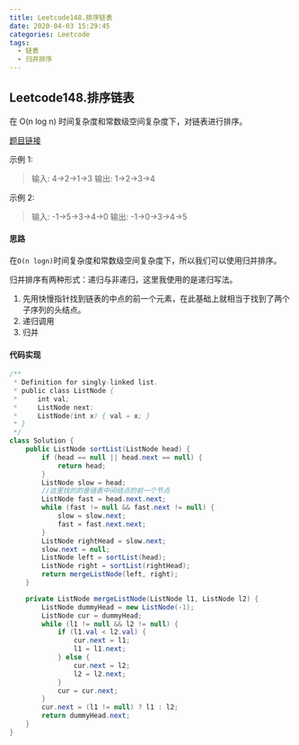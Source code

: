 ```yaml
---
title: Leetcode148.排序链表
date: 2020-04-03 15:29:45
categories: Leetcode
tags:
  - 链表
  - 归并排序
---
```


## Leetcode148.排序链表

在 O(n log n) 时间复杂度和常数级空间复杂度下，对链表进行排序。

[题目链接](https://leetcode-cn.com/problems/sort-list)

<!--more-->

示例 1:

>输入: 4->2->1->3
>输出: 1->2->3->4

示例 2:

>输入: -1->5->3->4->0
>输出: -1->0->3->4->5

#### 思路

在`O(n logn)`时间复杂度和常数级空间复杂度下，所以我们可以使用归并排序。

归并排序有两种形式：递归与非递归，这里我使用的是递归写法。

1. 先用快慢指针找到链表的中点的前一个元素，在此基础上就相当于找到了两个子序列的头结点。
2. 递归调用
3. 归并



#### 代码实现

```java
/**
 * Definition for singly-linked list.
 * public class ListNode {
 *     int val;
 *     ListNode next;
 *     ListNode(int x) { val = x; }
 * }
 */
class Solution {
    public ListNode sortList(ListNode head) {
        if (head == null || head.next == null) {
            return head;
        }
        ListNode slow = head;
        //这里找的的是链表中间结点的前一个节点
        ListNode fast = head.next.next;
        while (fast != null && fast.next != null) {
            slow = slow.next;
            fast = fast.next.next;
        }
        ListNode rightHead = slow.next;
        slow.next = null;
        ListNode left = sortList(head);
        ListNode right = sortList(rightHead);
        return mergeListNode(left, right);
    }

    private ListNode mergeListNode(ListNode l1, ListNode l2) {
        ListNode dummyHead = new ListNode(-1);
        ListNode cur = dummyHead;
        while (l1 != null && l2 != null) {
            if (l1.val < l2.val) {
                cur.next = l1;
                l1 = l1.next;
            } else {
                cur.next = l2;
                l2 = l2.next;
            }
            cur = cur.next;
        }
        cur.next = (l1 != null) ? l1 : l2;
        return dummyHead.next;
    }
}
```

